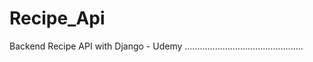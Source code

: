 # Recipe_Api
Backend Recipe API with Django - Udemy
...............................................
